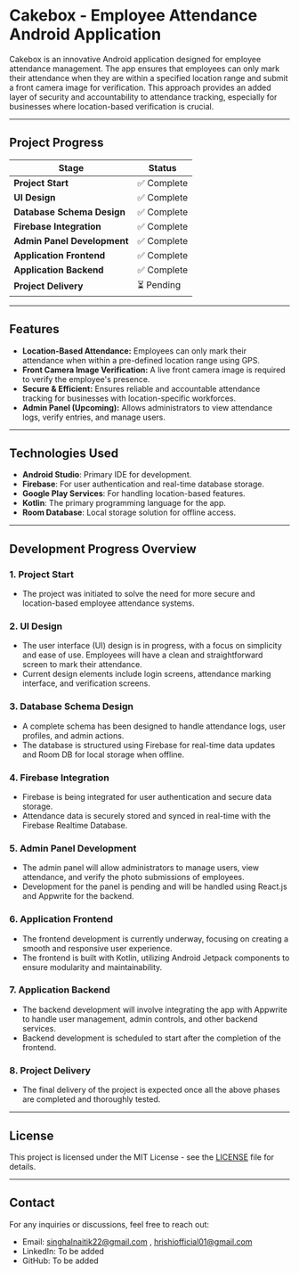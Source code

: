 # Cakebox - Employee Attendance Android Application

Cakebox is an innovative Android application designed for employee attendance management. The app ensures that employees can only mark their attendance when they are within a specified location range and submit a front camera image for verification. This approach provides an added layer of security and accountability to attendance tracking, especially for businesses where location-based verification is crucial.

---

## Project Progress

| Stage                      | Status        |
| --------------------------- |---------------|
| **Project Start**            | ✅ Complete    |
| **UI Design**                | ✅ Complete    |
| **Database Schema Design**   | ✅ Complete    |
| **Firebase Integration**     | ✅ Complete    |
| **Admin Panel Development**  | ✅ Complete    |
| **Application Frontend**     | ✅ Complete    |
| **Application Backend**      | ✅ Complete    |
| **Project Delivery**         | ⏳ Pending     |

---

## Features

- **Location-Based Attendance:** Employees can only mark their attendance when within a pre-defined location range using GPS.
- **Front Camera Image Verification:** A live front camera image is required to verify the employee's presence.
- **Secure & Efficient:** Ensures reliable and accountable attendance tracking for businesses with location-specific workforces.
- **Admin Panel (Upcoming):** Allows administrators to view attendance logs, verify entries, and manage users.

---

## Technologies Used

- **Android Studio**: Primary IDE for development.
- **Firebase**: For user authentication and real-time database storage.
- **Google Play Services**: For handling location-based features.
- **Kotlin**: The primary programming language for the app.
- **Room Database**: Local storage solution for offline access.

---

## Development Progress Overview

### 1. **Project Start**
- The project was initiated to solve the need for more secure and location-based employee attendance systems.

### 2. **UI Design**
- The user interface (UI) design is in progress, with a focus on simplicity and ease of use. Employees will have a clean and straightforward screen to mark their attendance.
- Current design elements include login screens, attendance marking interface, and verification screens.

### 3. **Database Schema Design**
- A complete schema has been designed to handle attendance logs, user profiles, and admin actions.
- The database is structured using Firebase for real-time data updates and Room DB for local storage when offline.

### 4. **Firebase Integration**
- Firebase is being integrated for user authentication and secure data storage.
- Attendance data is securely stored and synced in real-time with the Firebase Realtime Database.

### 5. **Admin Panel Development**
- The admin panel will allow administrators to manage users, view attendance, and verify the photo submissions of employees.
- Development for the panel is pending and will be handled using React.js and Appwrite for the backend.

### 6. **Application Frontend**
- The frontend development is currently underway, focusing on creating a smooth and responsive user experience.
- The frontend is built with Kotlin, utilizing Android Jetpack components to ensure modularity and maintainability.

### 7. **Application Backend**
- The backend development will involve integrating the app with Appwrite to handle user management, admin controls, and other backend services.
- Backend development is scheduled to start after the completion of the frontend.

### 8. **Project Delivery**
- The final delivery of the project is expected once all the above phases are completed and thoroughly tested.

---


## License

This project is licensed under the MIT License - see the [LICENSE](LICENSE) file for details.

---

## Contact

For any inquiries or discussions, feel free to reach out:

- Email: singhalnaitik22@gmail.com , hrishiofficial01@gmail.com
- LinkedIn: To be added
- GitHub: To be added

